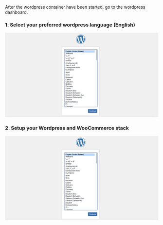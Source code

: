 After the wordpress container have been started, go to the wordpress dashboard.

### 1. Select your preferred wordpress language (English)

![Image](./assets/lang.png)

### 2. Setup your Wordpress and WooCommerce stack

![Image](./assets/lang.png)
